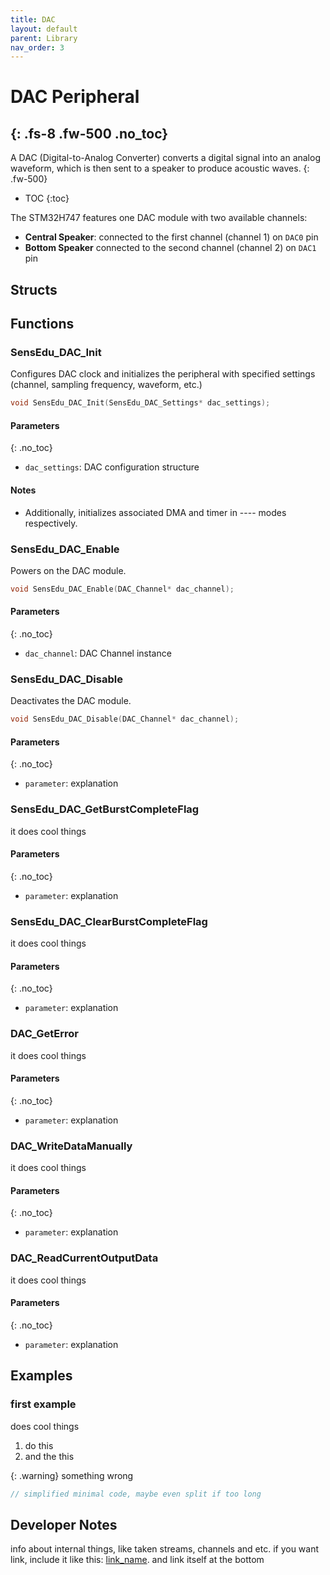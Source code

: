 ```yaml
---
title: DAC
layout: default
parent: Library
nav_order: 3
---
```


# DAC Peripheral
{: .fs-8 .fw-500 .no_toc}
---

A DAC (Digital-to-Analog Converter) converts a digital signal into an analog waveform, which is then sent to a speaker to produce acoustic waves.
{: .fw-500}

- TOC
{:toc}

The STM32H747 features one DAC module with two available channels:
* **Central Speaker**: connected to the first channel (channel 1) on `DAC0` pin 
* **Bottom Speaker** connected to the second channel (channel 2) on `DAC1` pin

## Structs

## Functions 

### SensEdu_DAC_Init
Configures DAC clock and initializes the peripheral with specified settings (channel, sampling frequency, waveform, etc.) 

```c
void SensEdu_DAC_Init(SensEdu_DAC_Settings* dac_settings);
```
#### Parameters
{: .no_toc}
* `dac_settings`: DAC configuration structure

#### Notes
* Additionally, initializes associated DMA and timer in ---- modes respectively. 

### SensEdu_DAC_Enable
Powers on the DAC module. 
```c
void SensEdu_DAC_Enable(DAC_Channel* dac_channel);
```
#### Parameters
{: .no_toc}
* `dac_channel`: DAC Channel instance


### SensEdu_DAC_Disable
Deactivates the DAC module. 
```c
void SensEdu_DAC_Disable(DAC_Channel* dac_channel);
```
#### Parameters
{: .no_toc}
* `parameter`: explanation


### SensEdu_DAC_GetBurstCompleteFlag
it does cool things

#### Parameters
{: .no_toc}
* `parameter`: explanation


### SensEdu_DAC_ClearBurstCompleteFlag
it does cool things

#### Parameters
{: .no_toc}
* `parameter`: explanation

### DAC_GetError
it does cool things

#### Parameters
{: .no_toc}
* `parameter`: explanation

### DAC_WriteDataManually
it does cool things

#### Parameters
{: .no_toc}
* `parameter`: explanation

### DAC_ReadCurrentOutputData
it does cool things

#### Parameters
{: .no_toc}
* `parameter`: explanation






## Examples

### first example

does cool things

1. do this
2. and the this

{: .warning}
something wrong

```c
// simplified minimal code, maybe even split if too long
```

## Developer Notes

info about internal things, like taken streams, channels and etc.
if you want link, include it like this: [link_name]. and link itself at the bottom

[link_name]: https:://link
